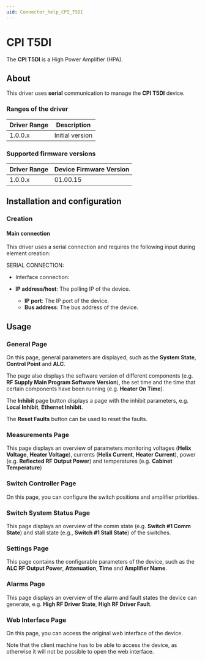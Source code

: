 ```yaml
---
uid: Connector_help_CPI_T5DI
---
```


# CPI T5DI

The **CPI T5DI** is a High Power Amplifier (HPA).

## About

This driver uses **serial** communication to manage the **CPI T5DI** device.

### Ranges of the driver

| **Driver Range** | **Description** |
|------------------|-----------------|
| 1.0.0.x          | Initial version |

### Supported firmware versions

| **Driver Range** | **Device Firmware Version** |
|------------------|-----------------------------|
| 1.0.0.x          | 01.00.15                    |

## Installation and configuration

### Creation

#### Main connection

This driver uses a serial connection and requires the following input during element creation:

SERIAL CONNECTION:

- Interface connection:

- **IP address/host**: The polling IP of the device.
  - **IP port**: The IP port of the device.
  - **Bus address**: The bus address of the device.

## Usage

### General Page

On this page, general parameters are displayed, such as the **System State**, **Control Point** and **ALC**.

The page also displays the software version of different components (e.g. **RF Supply Main Program Software Version**), the set time and the time that certain components have been running (e.g. **Heater On Time**).

The **Inhibit** page button displays a page with the inhibit parameters, e.g. **Local Inhibit**, **Ethernet Inhibit**.

The **Reset Faults** button can be used to reset the faults.

### Measurements Page

This page displays an overview of parameters monitoring voltages (**Helix Voltage**, **Heater Voltage**), currents (**Helix Current**, **Heater Current**), power (e.g. **Reflected RF Output Power**) and temperatures (e.g. **Cabinet Temperature**)

### Switch Controller Page

On this page, you can configure the switch positions and amplifier priorities.

### Switch System Status Page

This page displays an overview of the comm state (e.g. **Switch \#1 Comm State**) and stall state (e.g., **Switch \#1 Stall State**) of the switches.

### Settings Page

This page contains the configurable parameters of the device, such as the **ALC RF Output Power**, **Attenuation**, **Time** and **Amplifier Name**.

### Alarms Page

This page displays an overview of the alarm and fault states the device can generate, e.g. **High RF Driver State**, **High RF Driver Fault**.

### Web Interface Page

On this page, you can access the original web interface of the device.

Note that the client machine has to be able to access the device, as otherwise it will not be possible to open the web interface.
